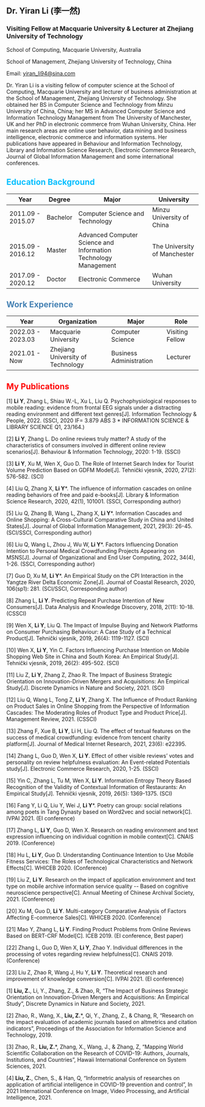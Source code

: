 <!--
 * @Author: yiran_li94@sina.com
 * @Date: 2022-06-01 23:18:09
 * @LastEditors: Yiran Li
 * @LastEditTime: 2022-06-02 13:19:52
 * @FilePath: /zhuozhuliu.github.io/index.md
-->

## Dr. Yiran Li (李一然)
### Visiting Fellow at Macquarie University & Lecturer at Zhejiang University of Technology

School of Computing, Macquarie University, Australia

School of Management, Zhejiang University of Technology, China

Email: yiran_li94@sina.com 

Dr. Yiran Li is a visiting fellow of computer science at the School of Computing, Macquarie University and lecturer of business administration at the School of Management, Zhejiang University of Technology. She obtained her BS in Computer Science and Technology from Minzu University of China, China; her MS in Advanced Computer Science and Information Technology Management from The University of Manchester, UK and her PhD in electronic commerce from Wuhan University, China. Her main research areas are online user behavior, data mining and business intelligence, electronic commerce and information systems. Her publications have appeared in Behaviour and Information Technology, Library and Information Science Research, Electronic Commerce Research, Journal of Global Information Management and some international conferences.

## <font color=deepskyblue> Education Background</font>

| Year | Degree | Major | University |
| ----- | ------ | ------- | -------- |
| 2011.09 - 2015.07 | Bachelor | Computer Science and Technology | Minzu University of China |
| 2015.09 - 2016.12 | Master | Advanced Computer Science and Information Technology Management | The University of Manchester |
| 2017.09 - 2020.12 | Doctor | Electronic Commerce | Wuhan University |

## <font color=steelblue> Work Experience</font>

| Year | Organization | Major | Role |
| ----- | ------ | ------- | -------- |
| 2022.03 - 2023.03 | Macquarie University | Computer Science | Visiting Fellow |
| 2021.01 - Now | Zhejiang University of Technology | Business Administration | Lecturer |

## <font color=red> My Publications</font>

[1] **Li Y**, Zhang L, Shiau W.-L, Xu L, Liu Q. Psychophysiological responses to mobile reading: evidence from frontal EEG signals under a distracting reading environment and different text genres[J]. Information Technology & People, 2022. (SSCI, 2020 IF= 3.879 ABS 3 * INFORMATION SCIENCE & LIBRARY SCIENCE Q1, 23/164.) <cr>

[2] **Li Y**, Zhang L. Do online reviews truly matter? A study of the characteristics of consumers involved in different online review scenarios[J]. Behaviour & Information Technology, 2020: 1-19. (SSCI) <cr>

[3] **Li Y**, Xu M, Wen X, Guo D. The Role of Internet Search Index for Tourist Volume Prediction Based on GDFM Model[J]. Tehnički vjesnik, 2020, 27(2): 576-582. (SCI) <cr>

[4] Liu Q, Zhang X, **Li Y***. The influence of information cascades on online reading behaviors of free and paid e-books[J]. Library & Information Science Research, 2020, 42(1), 101001. (SSCI, Corresponding author) <cr>

[5] Liu Q, Zhang B, Wang L, Zhang X, **Li Y***. Information Cascades and Online Shopping: A Cross-Cultural Comparative Study in China and United States[J]. Journal of Global Information Management, 2021, 29(3): 26-45. (SCI/SSCI, Corresponding author) <cr>

[6] Liu Q, Wang L, Zhou J, Wu W, **Li Y***. Factors Influencing Donation Intention to Personal Medical Crowdfunding Projects Appearing on MSNS[J]. Journal of Organizational and End User Computing, 2022, 34(4), 1-26. (SSCI, Corresponding author) <cr>

[7] Guo D, Xu M, **Li Y***. An Empirical Study on the CPI Interaction in the Yangtze River Delta Economic Zone[J]. Journal of Coastal Research, 2020, 106(sp1): 281. (SCI/SSCI, Corresponding author) <cr>

[8] Zhang L, **Li Y**. Predicting Repeat Purchase Intention of New Consumers[J]. Data Analysis and Knowledge Discovery, 2018, 2(11): 10-18. (CSSCI) <cr>

[9] Wen X, **Li Y**, Liu Q. The Impact of Impulse Buying and Network Platforms on Consumer Purchasing Behaviour: A Case Study of a Technical Product[J]. Tehnički vjesnik, 2019, 26(4): 1119-1127. (SCI) <cr>

[10] Wen X, **Li Y**, Yin C. Factors Influencing Purchase Intention on Mobile Shopping Web Site in China and South Korea: An Empirical Study[J]. Tehnički vjesnik, 2019, 26(2): 495-502. (SCI) <cr>

[11] Liu Z, **Li Y**, Zhang Z, Zhao R. The Impact of Business Strategic Orientation on Innovation-Driven Mergers and Acquisitions: An Empirical Study[J]. Discrete Dynamics in Nature and Society, 2021. (SCI) <cr>

[12] Liu Q, Wang L, Tong Z, **Li Y**, Zhang X. The Influence of Product Ranking on Product Sales in Online Shopping from the Perspective of Information Cascades: The Moderating Roles of Product Type and Product Price[J]. Management Review, 2021. (CSSCI) <cr>

[13] Zhang F, Xue B, **Li Y**, Li H, Liu Q. The effect of textual features on the success of medical crowdfunding: evidence from tencent charity platform[J]. Journal of Medical Internet Research, 2021, 23(6): e22395. <cr>

[14] Zhang L, Guo D, Wen X, **Li Y**. Effect of other visible reviews’ votes and personality on review helpfulness evaluation: An Event-related Potentials study[J]. Electronic Commerce Research, 2020, 1-25. (SSCI) <cr>

[15] Yin C, Zhang L, Tu M, Wen X, **Li Y**. Information Entropy Theory Based Recognition of the Validity of Contextual Information of Restaurants: An Empirical Study[J]. Tehnički vjesnik, 2019, 26(5): 1369-1375. (SCI) <cr>

[16] Fang Y, Li Q, Liu Y, Wei J, **Li Y***. Poetry can group: social relations among poets in Tang Dynasty based on Word2vec and social network[C]. IVPAI 2021. (EI conference) <cr>

[17] Zhang L, **Li Y**, Guo D, Wen X. Research on reading environment and text expression influencing on individual cognition in mobile context[C]. CNAIS 2019. (Conference) <cr>

[18] Hu L, **Li Y**, Guo D. Understanding Continuance Intention to Use Mobile Fitness Services: The Roles of Technological Characteristics and Network Effects[C]. WHICEB 2020. (Conference) <cr>

[19] Liu Z, **Li Y**. Research on the impact of application environment and text type on mobile archive information service quality -- Based on cognitive neuroscience perspective[C]. Annual Meeting of Chinese Archival Society, 2021. (Conference) <cr>

[20] Xu M, Guo D, **Li Y**. Multi-category Comparative Analysis of Factors Affecting E-commerce Sales[C]. WHICEB 2020. (Conference) <cr>

[21] Mao Y, Zhang L, **Li Y**. Finding Product Problems from Online Reviews Based on BERT-CRF Model[C]. ICEB 2019. (EI conference, Best paper) <cr>

[22] Zhang L, Guo D, Wen X, **Li Y**, Zhao Y. Individual differences in the processing of votes regarding review helpfulness[C]. CNAIS 2019. (Conference) <cr>

[23] Liu Z, Zhao R, Wang J, Hu Y, **Li Y**. Theoretical research and improvement of knowledge conversion[C]. IVPAI 2021. (EI conference) <cr>



[1] **Liu, Z.**, Li, Y., Zhang, Z., & Zhao, R, “The Impact of Business Strategic Orientation on Innovation-Driven Mergers and Acquisitions: An Empirical Study”, Discrete Dynamics in Nature and Society, 2021. <cr>


[2] Zhao, R., Wang, X., **Liu, Z.***, Qi, Y., Zhang, Z., & Chang, R, “Research on the impact evaluation of academic journals based on altmetrics and citation indicators”, Proceedings of the Association for Information Science and Technology, 2019. <cr>
 
[3] Zhao, R.,  **Liu, Z.***, Zhang, X., Wang, J., & Zhang, Z, “Mapping World Scientific Collaboration on the Research of COVID-19: Authors, Journals, Institutions, and Countries”,  Hawaii International Conference on System Sciences, 2021. <cr>
     
[4] **Liu, Z.**, Chen, S., & Han, Q, “Informetric analysis of researches on application of artificial intelligence in COVID-19 prevention and control”,  In 2021 International Conference on Image, Video Processing, and Artificial Intelligence, 2021. <cr>

